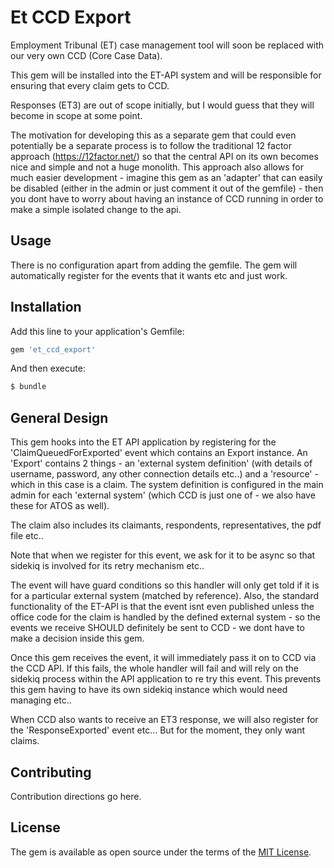# Et CCD Export

Employment Tribunal (ET) case management tool will soon be replaced with our very own CCD (Core Case Data).

This gem will be installed into the ET-API system and will be responsible for ensuring that every claim gets to CCD.

Responses (ET3) are out of scope initially, but I would guess that they will become in scope at some point.

The motivation for developing this as a separate gem that could even potentially be a separate process is to
follow the traditional 12 factor approach (https://12factor.net/) so that the central API on its own becomes nice and
simple and not a huge monolith.  This approach also allows for much easier development - imagine this gem as an 'adapter' that
can easily be disabled (either in the admin or just comment it out of the gemfile) - then you dont have to worry about
having an instance of CCD running in order to make a simple isolated change to the api.

## Usage

There is no configuration apart from adding the gemfile.  The gem will automatically register for the events that
it wants etc and just work.

## Installation
Add this line to your application's Gemfile:

```ruby
gem 'et_ccd_export'
```

And then execute:
```bash
$ bundle
```

## General Design

This gem hooks into the ET API application by registering for the 'ClaimQueuedForExported' event which
contains an Export instance.
An 'Export' contains 2 things - an 'external system definition' (with details of username, password, any other connection details etc..)
and a 'resource' - which in this case is a claim.
The system definition is configured in the main admin for each 'external system' (which CCD is just one of - we also have these
for ATOS as well).

The claim also includes its claimants, respondents, representatives, the pdf file etc..

Note that when we register for this event, we ask for it to be async so that sidekiq is involved for its
retry mechanism etc..

The event will have guard conditions so this handler will only get told if it is for a particular external
system (matched by reference).  Also, the standard functionality of the ET-API is that the event isnt even published unless
the office code for the claim is handled by the defined external system - so the events we receive SHOULD definitely be
sent to CCD - we dont have to make a decision inside this gem.

Once this gem receives the event, it will immediately pass it on to CCD via the CCD API. If this fails, the whole handler
will fail and will rely on the sidekiq process within the API application to re try this event.  This prevents this gem having to
have its own sidekiq instance which would need managing etc..

When CCD also wants to receive an ET3 response, we will also register for the 'ResponseExported' event etc...  But for the moment,
they only want claims.


## Contributing
Contribution directions go here.

## License
The gem is available as open source under the terms of the [MIT License](https://opensource.org/licenses/MIT).
